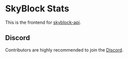 # SkyBlock Stats

This is the frontend for [skyblock-api](https://github.com/skyblockstats/skyblock-api).

## Discord

Contributors are highly recommended to join the [Discord](https://discord.gg/KtscNUnh4f).

